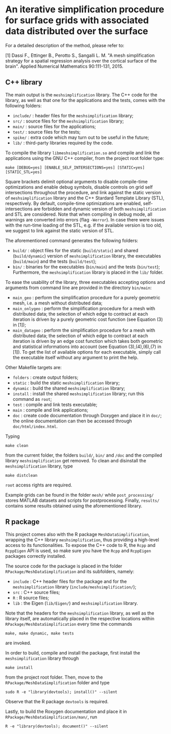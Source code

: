 An iterative simplification procedure for surface grids 
with associated data distributed over the surface
=====================================================================

For a detailed description of the method, please refer to:

[1] Dassi F., Ettinger B., Perotto S., Sangalli L. M.
"A mesh simplification strategy for a spatial regression analysis
over the cortical surface of the brain". 
Applied Numerical Mathematics 90:111-131, 2015.
    
C++ library
---------------------------------------------------------------------

The main output is the `meshsimplification` library.
The C++ code for the library, as well as that one for the applications
and the tests, comes with the following folders:
- `include/` : header files for the `meshsimplification` library;
- `src/` : source files for the `meshsimplification` library;
- `main/` : source files for the applications;
- `test/` : source files for the tests;
- `spike/` : extra code which may turn out to be useful in the future;
- `lib/` : third-party libraries required by the code.
	
To compile the library `libmeshsimplification.so` and compile and link the
applications using the GNU C++ compiler, from the project root folder type:

	make [DEBUG=yes] [ENABLE_SELF_INTERSECTIONS=yes] [STATIC=yes] [STATIC_STL=yes]
	
Square brackets delimit optional arguments to disable compile-time 
optimizations and enable debug symbols, disable controls on grid self intersections 
throughout the procedure, and link against the static version of `meshsimplification` 
library and the C++ Stardard Template Library (STL), respectively.
By default, compile-time optimizations are enabled, self-intersections are forbidden
and dynamic version of both `meshsimplification` and STL are considered.
Note that when compiling in debug mode, all warnings are converted into errors
(flag `-Werror`).
In case there were issues with the run-time loading of the STL, e.g. if the 
available version is too old, we suggest to link against the static version of STL.

The aforementioned command generates the following folders:
- `build/` : object files for the static (`build/static`) and shared (`build/dynamic`) version of `meshsimplification` library, the executables (`build/main`) and the tests (`build/test`);
- `bin/` : binaries for the executables (`bin/main`) and the tests (`bin/test`);
Furthermore, the `meshsimplification` library is placed in the `lib/` folder.

To ease the usability of the library, three executables accepting options and arguments
from command line are provided in the directory `bin/main`:
- `main_geo` : perform the simplification procedure for a purely geometric mesh, i.e. a mesh without distributed data;
- `main_onlygeo` : perform the simplification procedure for a mesh with distributed data; the selection of which edge to contract at each iteration is driven by a purely geometric cost function (see Equation (3) in [1]);
- `main_datageo` : perform the simplification procedure for a mesh with distributed data; the selection of which edge to contract at each iteration is driven by an edge cost function which takes both geometric and statistical informations into account (see Equation (3),(4),(6),(7) in [1]).
To get the list of available options for each executable, simply call the executable itself
without any argument to print the help. 

Other Makefile targets are:
- `folders` : create output folders;
- `static` : build the static `meshsimplification` library;
- `dynamic` : build the shared `meshsimplification` library;
- `install` : install the shared `meshsimplification` library; run this command as `root`;
- `test` : compile and link tests executable;
- `main` : compile and link applications;
- `doc` : create code documentation through Doxygen and place it in `doc/`; the online documentation can then be accessed through `doc/html/index.html`.
	
Typing

	make clean
	
from the current folder, the folders `build/`, `bin/` and `/doc` 
and the compiled library `meshsimplification` get removed.
To clean and disinstall the `meshsimplification` library, type

	make distclean
	
`root` access rights are required.

Example grids can be found in the folder `mesh/` while `post_processing/`
stores MATLAB datasets and scripts for postprocessing. 
Finally, `results/` contains some results obtained using the aforementioned library.

R package
------------------------------------------------------------------------------

This project comes also with the R package `MeshDataSimplification`, wrapping the C++ 
library `meshsimplification`, thus providing a high-level access to its functionalities.
To expose the C++ code to R, the `Rcpp` and `RcppEigen` API is used, so make sure you have the 
`Rcpp` and `RcppEigen` packages correctly installed.

The source code for the package is placed in the folder `RPackage/MeshDataSimplification`
and its subfolders, namely:
- `include` : C++ header files for the package and for the `meshsimplification` library (`include/meshsimplification/`);
- `src` : C++ source files;
- `R` : R source files;
- `lib` : the Eigen (`lib/Eigen/`) and `meshsimplification` library.
	
Note that the headers for the `meshsimplification` library, as well as the library itself,
are automatically placed in the respective locations within `RPackage/MeshDataSimplification`
every time the commands

	make, make dynamic, make tests
	 
are invoked.

In order to build, compile and install the package, first install the `meshsimplification` library
through

	make install
	
from the project root folder. Then, move to the `RPackage/MeshDataSimplification` folder and type

	sudo R -e "library(devtools); install()" --silent
	
Observe that the R package `devtools` is required.

Lastly, to build the Roxygen documentation and place it in `RPackage/MeshDataSimplification/man/`,
run

	R -e "library(devtools); document()" --silent




